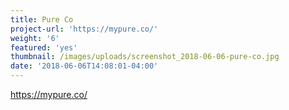 ```yaml
---
title: Pure Co
project-url: 'https://mypure.co/'
weight: '6'
featured: 'yes'
thumbnail: /images/uploads/screenshot_2018-06-06-pure-co.jpg
date: '2018-06-06T14:08:01-04:00'
---
```

https://mypure.co/
